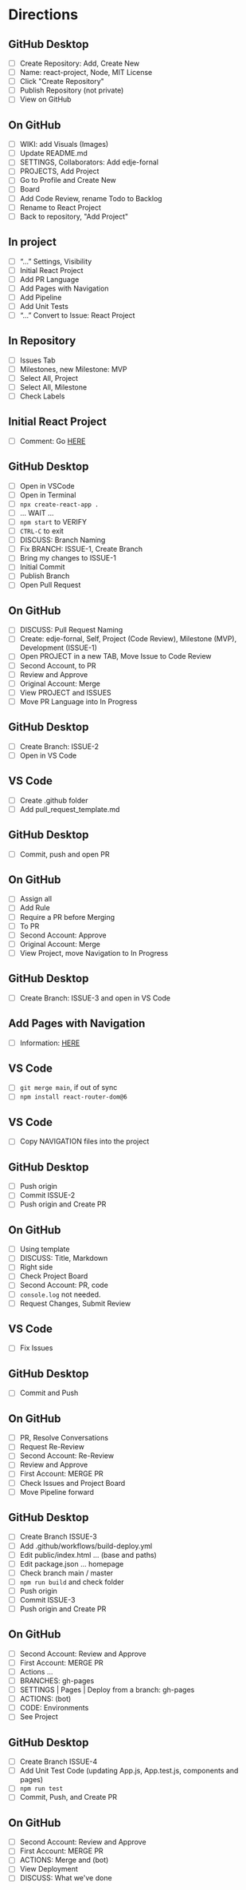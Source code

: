# Directions

## GitHub Desktop

- [ ] Create Repository: Add, Create New
- [ ] Name: react-project, Node, MIT License
- [ ] Click "Create Repository"
- [ ] Publish Repository (not private)
- [ ] View on GitHub

## On GitHub

- [ ] WIKI: add Visuals (Images)
- [ ] Update README.md
- [ ] SETTINGS, Collaborators: Add edje-fornal
- [ ] PROJECTS, Add Project
- [ ] Go to Profile and Create New
- [ ] Board
- [ ] Add Code Review, rename Todo to Backlog
- [ ] Rename to React Project
- [ ] Back to repository, "Add Project"

## In project

- [ ] “...” Settings, Visibility
- [ ] Initial React Project
- [ ] Add PR Language
- [ ] Add Pages with Navigation
- [ ] Add Pipeline
- [ ] Add Unit Tests
- [ ] “...” Convert to Issue: React Project

## In Repository

- [ ] Issues Tab
- [ ] Milestones, new Milestone: MVP
- [ ] Select All, Project
- [ ] Select All, Milestone
- [ ] Check Labels

## Initial React Project

- [ ] Comment: Go [HERE](https://reactjs.org/docs/create-a-new-react-app.html)

## GitHub Desktop

- [ ] Open in VSCode
- [ ] Open in Terminal
- [ ] `npx create-react-app .`
- [ ] ... WAIT ...
- [ ] `npm start` to VERIFY
- [ ] `CTRL-C` to exit
- [ ] DISCUSS: Branch Naming
- [ ] Fix BRANCH: ISSUE-1, Create Branch
- [ ] Bring my changes to ISSUE-1
- [ ] Initial Commit
- [ ] Publish Branch
- [ ] Open Pull Request

## On GitHub

- [ ] DISCUSS: Pull Request Naming
- [ ] Create: edje-fornal, Self, Project (Code Review), Milestone (MVP), Development (ISSUE-1)
- [ ] Open PROJECT in a new TAB, Move Issue to Code Review
- [ ] Second Account, to PR
- [ ] Review and Approve
- [ ] Original Account: Merge
- [ ] View PROJECT and ISSUES
- [ ] Move PR Language into In Progress

## GitHub Desktop

- [ ] Create Branch: ISSUE-2
- [ ] Open in VS Code

## VS Code

- [ ] Create .github folder
- [ ] Add pull_request_template.md

## GitHub Desktop

- [ ] Commit, push and open PR

## On GitHub

- [ ] Assign all
- [ ] Add Rule
- [ ] Require a PR before Merging
- [ ] To PR
- [ ] Second Account: Approve
- [ ] Original Account: Merge
- [ ] View Project, move Navigation to In Progress

## GitHub Desktop

- [ ] Create Branch: ISSUE-3 and open in VS Code

## Add Pages with Navigation

- [ ] Information: [HERE](https://reactrouter.com/en/main/getting-started/installation)

## VS Code

- [ ] `git merge main`, if out of sync
- [ ] `npm install react-router-dom@6`

## VS Code

- [ ] Copy NAVIGATION files into the project

## GitHub Desktop

- [ ] Push origin
- [ ] Commit ISSUE-2
- [ ] Push origin and Create PR

## On GitHub

- [ ] Using template
- [ ] DISCUSS: Title, Markdown
- [ ] Right side
- [ ] Check Project Board
- [ ] Second Account: PR, code
- [ ] `console.log` not needed.
- [ ] Request Changes, Submit Review

## VS Code

- [ ] Fix Issues

## GitHub Desktop

- [ ] Commit and Push

## On GitHub

- [ ] PR, Resolve Conversations
- [ ] Request Re-Review
- [ ] Second Account: Re-Review
- [ ] Review and Approve
- [ ] First Account: MERGE PR
- [ ] Check Issues and Project Board
- [ ] Move Pipeline forward

## GitHub Desktop

- [ ] Create Branch ISSUE-3
- [ ] Add .github/workflows/build-deploy.yml
- [ ] Edit public/index.html … (base and paths)
- [ ] Edit package.json … homepage
- [ ] Check branch main / master
- [ ] `npm run build` and check folder
- [ ] Push origin
- [ ] Commit ISSUE-3
- [ ] Push origin and Create PR

## On GitHub

- [ ] Second Account: Review and Approve
- [ ] First Account: MERGE PR
- [ ] Actions ...
- [ ] BRANCHES: gh-pages
- [ ] SETTINGS | Pages | Deploy from a branch: gh-pages
- [ ] ACTIONS: (bot)
- [ ] CODE: Environments
- [ ] See Project

## GitHub Desktop

- [ ] Create Branch ISSUE-4
- [ ] Add Unit Test Code (updating App.js, App.test.js, components and pages)
- [ ] `npm run test`
- [ ] Commit, Push, and Create PR

## On GitHub

- [ ] Second Account: Review and Approve
- [ ] First Account: MERGE PR
- [ ] ACTIONS: Merge and (bot)
- [ ] View Deployment
- [ ] DISCUSS: What we've done

